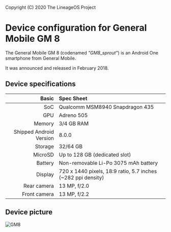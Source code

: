  Copyright (C) 2020 The LineageOS Project
 
  Device configuration for General Mobile GM 8
 =========================================
 
  The General Mobile GM 8 (codenamed _"GM8_sprout"_) is an Android One smartphone from General Mobile.
 
  It was announced and released in February 2018.
 
  ## Device specifications
 
  Basic   | Spec Sheet
 -------:|:-------------------------
 SoC     | Qualcomm MSM8940 Snapdragon 435
 GPU     | Adreno 505
 Memory  | 3/4 GB RAM
 Shipped Android Version | 8.0.0
 Storage | 32/64 GB
 MicroSD | Up to 128 GB (dedicated slot)
 Battery | Non-removable Li-Po 3075 mAh battery
 Display | 720 x 1440 pixels, 18:9 ratio, 5.7 inches (~282 ppi density)
 Rear camera  | 13 MP, f/2.0
 Front camera  | 13 MP, f/2.2
 
  ## Device picture
 
  ![GM8](https://assets.generalmobile.com/images/gm8/galeri/02.jpg "GM8")
